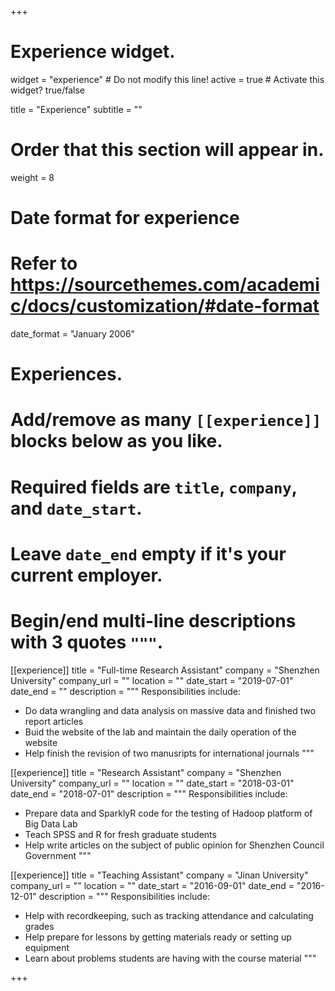 +++
# Experience widget.
widget = "experience"  # Do not modify this line!
active = true  # Activate this widget? true/false

title = "Experience"
subtitle = ""

# Order that this section will appear in.
weight = 8

# Date format for experience
#   Refer to https://sourcethemes.com/academic/docs/customization/#date-format
date_format = "January 2006"

# Experiences.
#   Add/remove as many `[[experience]]` blocks below as you like.
#   Required fields are `title`, `company`, and `date_start`.
#   Leave `date_end` empty if it's your current employer.
#   Begin/end multi-line descriptions with 3 quotes `"""`.


[[experience]]
  title = "Full-time Research Assistant"
  company = "Shenzhen University"
  company_url = ""
  location = ""
  date_start = "2019-07-01"
  date_end = ""
  description = """
  Responsibilities include:

  * Do data wrangling and data analysis on massive data and finished two report articles
  * Buid the website of the lab and maintain the daily operation of the website
  * Help finish the revision of two manusripts for international journals
"""

[[experience]]
  title = "Research Assistant"
  company = "Shenzhen University"
  company_url = ""
  location = ""
  date_start = "2018-03-01"
  date_end = "2018-07-01"
  description = """
  Responsibilities include:

  * Prepare data and SparklyR code for the testing of Hadoop platform of Big Data Lab
  * Teach SPSS and R for fresh graduate students
  * Help write articles on the subject of public opinion for Shenzhen Council Government
"""

 [[experience]]
  title = "Teaching Assistant"
  company = "Jinan University"
  company_url = ""
  location = ""
  date_start = "2016-09-01"
  date_end = "2016-12-01"
  description = """
  Responsibilities include:

  * Help with recordkeeping, such as tracking attendance and calculating grades
  * Help prepare for lessons by getting materials ready or setting up equipment
  * Learn about problems students are having with the course material
"""

+++
